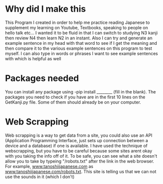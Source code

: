 # Why did I make this
This Program I created in order to help me practice reading Japanese to supplement my learning on Youtube, Textbooks, speaking to people on hello talk etc...
I wanted it to be fluid in that I can switch to studying N3 kanji then review N4 then learn N2 in an instant. Also I can try and generate an example sentence in my head with that word to see if I get the meaning and then compare it to the various example sentences on this program to test myself. I can also type in words or phrases I want to see example sentences with which is helpful as well

# Packages needed 
You can install any package using -pip install ________ (fill in the blank). The packages you need to check if you have are in the first 10 lines on the GetKanji.py file. Some of them should already be on your computer. 

# Web Scrapping
Web scrapping is a way to get data from a site, you could also use an API (Application Programming Interface, just sets up connection between a device and a database) if one is available. I have used the technique of webscrapping, but you have to be careful because some sites arent okay with you taking the info off of it. To be safe, you can see what a site doesn't allow you to take by typeing "/robots.txt" after the link in the web browser. For example, www.tanoshiijapanese.com as www.tanoshiijapanese.com/robots.txt. This site is telling us that we can not use the sounds in it (which I don't)
